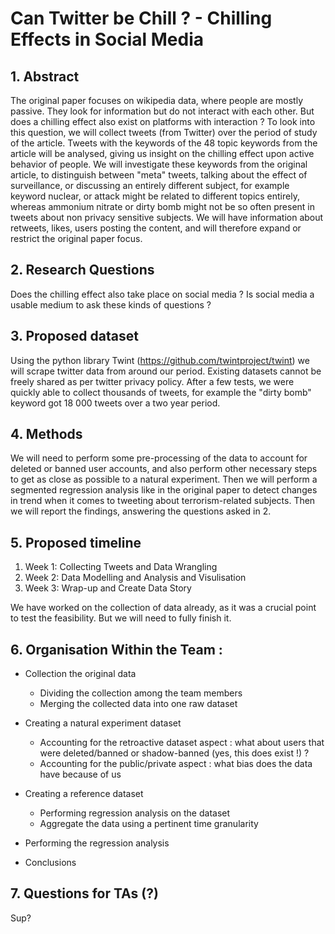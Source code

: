 # Can Twitter be Chill ? - Chilling Effects in Social Media 


## 1. Abstract
The original paper focuses on wikipedia data, where people are mostly passive. They look for information but do not interact with each other. But does a chilling effect also exist on platforms with interaction ? To look into this question, we will collect tweets (from Twitter) over the period of study of the article. Tweets with the keywords of the 48 topic keywords from the article will be analysed, giving us insight on the chilling effect upon active behavior of people. We will investigate these keywords from the original article, to distinguish between "meta" tweets, talking about the effect of surveillance, or discussing an entirely different subject, for example keyword nuclear, or attack might be related to different topics entirely, whereas ammonium nitrate or dirty bomb might not be so often present in tweets about non privacy sensitive subjects. We will have information about retweets, likes, users posting the content, and will therefore expand or restrict the original paper focus. 

## 2. Research Questions
Does the chilling effect also take place on social media ?
Is social media a usable medium to ask these kinds of questions ?

## 3. Proposed dataset
Using the python library Twint (https://github.com/twintproject/twint) we will scrape twitter data from around our period. Existing datasets cannot be freely shared as per twitter privacy policy.
After a few tests, we were quickly able to collect thousands of tweets, for example the "dirty bomb" keyword got 18 000 tweets over a two year period.


## 4. Methods
We will need to perform some pre-processing of the data to account for deleted or banned user accounts, and also perform other necessary steps to get as close as possible to a natural experiment.
Then we will perform a segmented regression analysis like in the original paper to detect changes in trend when it comes to tweeting about terrorism-related subjects.
Then we will report the findings, answering the questions asked in 2.


## 5. Proposed timeline

1. Week 1: Collecting Tweets and Data Wrangling
2. Week 2: Data Modelling and Analysis and Visulisation
3. Week 3: Wrap-up and Create Data Story

We have worked on the collection of data already, as it was a crucial point to test the feasibility. But we will need to fully finish it.

## 6. Organisation Within the Team :
* Collection the original data
  * Dividing the collection among the team members
  * Merging the collected data into one raw dataset

* Creating a natural experiment dataset
  * Accounting for the retroactive dataset aspect : what about users that were deleted/banned or shadow-banned (yes, this does exist !) ?
  * Accounting for the public/private aspect : what bias does the data have because of us
* Creating a reference dataset
  * Performing regression analysis on the dataset
  * Aggregate the data using a pertinent time granularity
* Performing the regression analysis
* Conclusions



## 7. Questions for TAs (?)
Sup?
